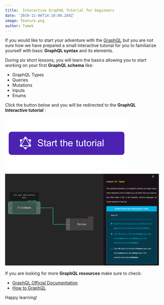 ```yaml
---
title:  Interactive GraphQL Tutorial for beginners
date: '2019-11-06T14:10:00.284Z'
image: feature.png
author: Tomek
---
```


If you would like to start your adventure with the [GraphQL](https://graphql.org/) but you are not sure how we have prepared a small interactive tutorial for you to familiarize yourself with basic **GraphQL syntax** and its elements.

During six short lessons, you will learn the basics allowing you to start working on your first **GraphQL schema** like:
- GraphQL Types
- Queries
- Mutations
- Inputs
- Enums

Click the button below and you will be redirected to the **GraphQL Interactive tutorial** :

[![GraphQL Tutorial](button.png)](https://app.graphqleditor.com/?category=tutorial&visibleMenu=code)

[![GraphQL Tutorial](tutorial.png)](https://app.graphqleditor.com/?category=tutorial&visibleMenu=code)

If you are looking for more **GraphQL resources** make sure to check:
- [GraphQL Official Documentation](https://graphql.org/learn/)
- [How to GraphQL](https://www.howtographql.com/)

Happy learning!




